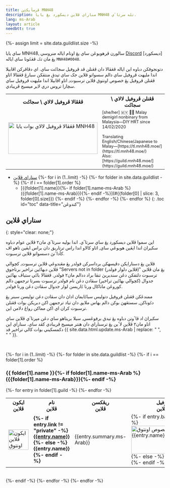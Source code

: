```yaml
---
title: ڤرسأيکتن MNH48
description: سناراي ڤلاين ديسکورد يڠ يايا MNH48 تله سرتاٴي.
lang: ms-Arab
layout: article
needbtt: true
---
```



{%- assign limit = site.data.guildlist.size -%}
<style>
.guildtable {
  line-height:1.2em;
}
.guildtable a {
  font-weight: normal;
}
.guildtable td:first-child img {
  height: 64px;
  width: 64px;
}
.guildtable td:nth-child(2) a {
  font-weight: bold;
}
.guildtable td:nth-child(4) img {
  width: 250px;
  height: 88px;
}
.guildtable td:nth-child(5) {
  font-size: 0.8em;
  text-align: left;
}
.defaultimage {
  height: 100px;
  display: inline-block;
  overflow: hidden;
  vertical-align: middle;
  border-bottom-style: none;
  margin-bottom: 6px;
}
.toc ul[data-title]::before {
  content: attr(data-title);
  display: block;
  font-weight: bold;
  padding: 4px;
  font-size: 1.2em;
}

{%- for i in (1..limit) -%}
  {%- for folder in site.data.guildlist -%}
    {%- if i == folder[1].order %}
#{{folder[0] | slice: 3, folder[0].size}}-table {
  border: 2px solid #{{folder[1].color}};
}
    {%- endif -%}
  {%- endfor -%}
{%- endfor %}
</style>


ساي يايا MNH48⹁ سالورن ڤرهوبوڠن ساي يڠ اوتام اياله منروسي [Discord](https://discord.com/users/341115067934310411) [ديسکورد] يڠ مان تݢ ڤڠݢونا ساي اياله `MNH48#0048`.

دتونجوقکن دباوه اين اياله ڤڠڤالا دان ڤڠنلن ڤد ڤروفيل سجاݢت ساي. اي دڤاڤرکن اڤابيلا اندا مليهت ڤروفيل ساي دالم سسواتو ڤلاين جک ساي تيدق منتڤکن سبارڠ ڤڠڤالا اتاو ڤڠنلن ڤروفيل يڠ خصوص اونتوق ڤلاين ترسبوت⹁ اتاو اڤابيلا اندا مليهت ڤروفيل ساي سچارا تروس دري لاير ميسيج ڤريبادي.

<table>
  <tr>
    <th style="text-align: center;">ڤڠڤالا ڤروفيل لالاي \ سجاݢت</th>
    <th style="text-align: center;">ڤڠنلن ڤروفيل لالاي \ سجاݢت</th>
  </tr>
  <tr>
    <td style="text-align: center;">
      <div class="defaultimage">
        <img src="https://img.mnh48.moe/discord/server-banner/default.gif" alt="ڤڠڤالا ڤروفيل لالاي بوات يايا MNH48" style="width: 283px; height: 100px; position: relative; top: 50%; transform: translateY(-50%);">
      </div>
    </td>
    <td style="text-align: left; line-height: 1.2em; font-size: 0.8em; direction: ltr;" markdown="span">
      [she/her] 🇲🇾 🏳️‍⚧️ Malay demigirl nonbinary from Malaysia—DIY HRT since 14/02/2020<br/>
      <br/>
      Translating English/Chinese/Japanese to Malay—[https://tl.mnh48.moe/](https://tl.mnh48.moe/)<br/>Also: [https://guild.mnh48.moe/](https://guild.mnh48.moe/)
    </td>
  </tr>
</table>


- [سناراي ڤلاين](#سناراي-ڤلاين)
{%- for i in (1..limit) -%}
  {%- for folder in site.data.guildlist -%}
    {%- if i == folder[1].order %}
  - [‪{{folder[1].name}}‬{%- if folder[1].name-ms-Arab %} ({{folder[1].name-ms-Arab}}){%- endif -%}](#{{folder[0] | slice: 3, folder[0].size}})
    {%- endif -%}
  {%- endfor -%}
{%- endfor %}
{: .toc id="toc" data-title="کندوڠن"}


## سناراي ڤلاين
{: style="clear: none;"}

اين سموا ڤلاين ديسکورد يڠ ساي سرتاٴي. اندا بوليه سرتاٴي مان٢ ڤلاين عوام دباوه سکيراڽ اندا ايڠين هوبوڠي ساي⹁ اتاو کالاو اندا راس ترتاريق دان براس ايڠين تاهو اڤ کأداٴنڽ دسسواتو ڤلاين ترسبوت.

ڤلاين يڠ دسنارايکن دڤيسهکن برداسرکن فولدر يڠ مڠندوڠي ڤلاين ترسبوت⹁ کچوالي ڤلاين دبهاݢين تراخير برتاجوق ”Servers not in folder (ڤلاين دلوار فولدر)‟ يڠ مان ڤلاين ترسبوت دلتقکن دڠن سنديريڽ تنڤا براد ددالم مان٢ فولدر. ڤڠڤالا باݢي ستياڤ بهاݢين جدوال (کچوالي بهاݢين تراخير) سڤادن دڠن نام فولدر ترسبوت بسرتا ترجمهن دالم کوروڠن ماناکال ورنا ݢاريسن لوار جدوال سڤادن دڠن ورنا فولدر.

ممندڠکن ڤڠنلن ڤروفيل دتوليس سباݢايمان اداڽ دان سڤادن دڠن توليسن سبنر يڠ دݢوناکن⹁ سستڠهڽ بوکن دالم بهاس ملايو⹁ دان تياد ترجمهن اکن دبريکن بوات ڤڠنلن ترسبوت کران اي اکن مماکن رواڠ دلامن اين.

سکيراڽ اد ڤاٴوتن دباوه يڠ تيدق برفوڠسي⹁ سيلا بريتاهو ساي دڠن مڽرتاٴي ڤلاين ساي اتاو مان٢ ڤلاين لاٴين يڠ ترسناراي دان هنتر ميسيج ڤريبادي کڤد ساي. سناراي اين دکمسکيني بوات کالي تراخير ڤد {{ site.data.html.update.ms-Arab | replace: " ", "&nbsp;" }}.


&nbsp;


{%- for i in (1..limit) -%}
  {%- for folder in site.data.guildlist -%}
    {%- if i == folder[1].order %}
<h3 id="{{folder[0] | slice: 3, folder[0].size}}">‪{{ folder[1].name }}‬{%- if folder[1].name-ms-Arab %}<br/>({{folder[1].name-ms-Arab}}){%- endif -%}</h3>
<table id="{{folder[0] | slice: 3, folder[0].size}}-table" class="guildtable">
  <tr>
    <th>ايکون<br/>ڤلاين</th>
    <th>نام<br/>ڤلاين</th>
    <th>ريڠکسن<br/>ڤلاين</th>
    <th>ڤڠڤالا ڤروفيل<br/>خصوص ڤلاين</th>
    <th>ڤڠنلن ڤروفيل<br/>خصوص ڤلاين</th>
  </tr>
  {%- for entry in folder[1].guild -%}
  <tr>
    <td><img src="https://img.mnh48.moe/discord/server-icon/{{entry.icon}}" loading="lazy" alt="ايکون ڤلاين اونتوق {{entry.name}}"></td>
    <td><strong>
    {%- if entry.link != "private" -%}
    <a href="{{entry.link}}">‪{{entry.name}}‬</a>
    {%- else -%}
    ‪{{entry.name}}‬
    {%- endif -%}
    </strong></td>
    <td markdown="span">{{entry.summary.ms-Arab}}</td>
    <td markdown="span">
    {%- if entry.banner != "none" -%}
    <img src="https://img.mnh48.moe/discord/server-banner/{{entry.banner}}" loading="lazy" alt="ڤڠڤالا ڤروفيل يڠ خصوص اونتوق {{entry.name}}">
    {%- else -%}
    *تياد ڤڠڤالا خصوص*
    {%- endif -%}
    </td>
    <td style="direction:ltr;" markdown="span">
    {%- if entry.introduction != "none" -%}
    {{entry.introduction}}
    {%- else -%}
    <span style="direction:rtl;">*تياد ڤروفيل خصوص*</span>
    {%- endif -%}
    </td>
  </tr>
  {%- endfor -%}
</table>
<br/>
    {%- endif -%}
  {%- endfor -%}
{%- endfor -%}

